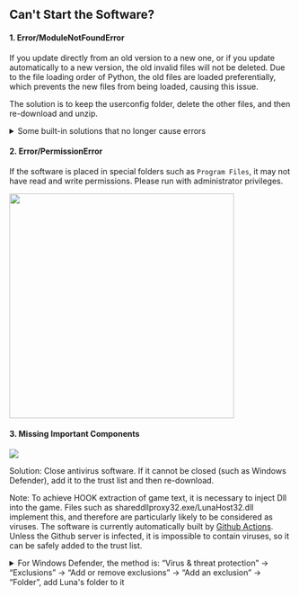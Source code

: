 ## Can't Start the Software?

#### **1. Error/ModuleNotFoundError**

If you update directly from an old version to a new one, or if you update automatically to a new version, the old invalid files will not be deleted. Due to the file loading order of Python, the old files are loaded preferentially, which prevents the new files from being loaded, causing this issue.

The solution is to keep the userconfig folder, delete the other files, and then re-download and unzip.

<details>
  <summary>Some built-in solutions that no longer cause errors</summary>
  <img src="https://image.lunatranslator.org/zh/cantstart/1.png"> 
  <img src="https://image.lunatranslator.org/zh/cantstart/3.jpg"> 
</details>

#### **2. Error/PermissionError**

If the software is placed in special folders such as `Program Files`, it may not have read and write permissions. Please run with administrator privileges.

<img src="https://image.lunatranslator.org/zh/cantstart/6.png"  width=400>

#### **3. Missing Important Components**

<img src="https://image.lunatranslator.org/zh/cantstart/2.jpg"> 

Solution: Close antivirus software. If it cannot be closed (such as Windows Defender), add it to the trust list and then re-download.

Note: To achieve HOOK extraction of game text, it is necessary to inject Dll into the game. Files such as shareddllproxy32.exe/LunaHost32.dll implement this, and therefore are particularly likely to be considered as viruses. The software is currently automatically built by [Github Actions](https://github.com/HIllya51/LunaTranslator/actions). Unless the Github server is infected, it is impossible to contain viruses, so it can be safely added to the trust list.

<details>
  <summary>For Windows Defender, the method is: “Virus & threat protection” -> “Exclusions” -> “Add or remove exclusions” -> “Add an exclusion” -> “Folder”, add Luna's folder to it</summary>
  <img src="https://image.lunatranslator.org/zh/cantstart/4.png"> 
  <img src="https://image.lunatranslator.org/zh/cantstart/3.png"> 
</details>